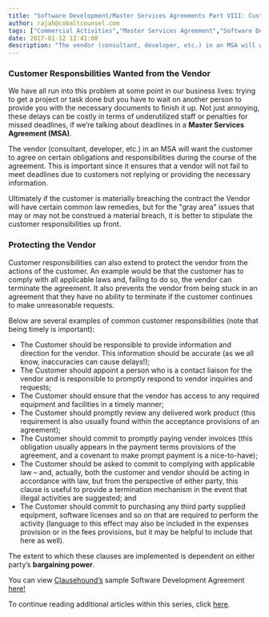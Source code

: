 ```yaml
---
title: "Software Development/Master Services Agreements Part VIII: Customer Responsibilities from the Vendor’s Point of View in an MSA"
author: rajah@cobaltcounsel.com
tags: ["Commercial Activities","Master Services Agreement","Software Development","Rajah"]
date: 2017-01-12 12:41:00
description: "The vendor (consultant, developer, etc.) in an MSA will want the customer to agree on certain obligations and responsibilities during the course of the agreement. This is important since it ensures that a vendor will not fail to meet deadlines due to customers not replying or providing the necessary information."
---
```





### Customer Responsbilities Wanted from the Vendor

We have all run into this problem at some point in our business lives: trying to get a project or task done but you have to wait on another person to provide you with the necessary documents to finish it up. Not just annoying, these delays can be costly in terms of underutilized staff or penalties for missed deadlines, if we’re talking about deadlines in a **Master Services Agreement (MSA)**.

The vendor (consultant, developer, etc.) in an MSA will want the customer to agree on certain obligations and responsibilities during the course of the agreement. This is important since it ensures that a vendor will not fail to meet deadlines due to customers not replying or providing the necessary information.

Ultimately if the customer is materially breaching the contract the Vendor will have certain common law remedies, but for the "gray area" issues that may or may not be construed a material breach, it is better to stipulate the customer responsibilities up front.

 


### Protecting the Vendor

Customer responsibilities can also extend to protect the vendor from the actions of the customer. An example would be that the customer has to comply with all applicable laws and, failing to do so, the vendor can terminate the agreement. It also prevents the vendor from being stuck in an agreement that they have no ability to terminate if the customer continues to make unreasonable requests.

Below are several examples of common customer responsibilities (note that being timely is important):

- The Customer should be responsible to provide information and direction for the vendor. This information should be accurate (as we all know, inaccuracies can cause delays!);
- The Customer should appoint a person who is a contact liaison for the vendor and is responsible to promptly respond to vendor inquiries and requests;
- The Customer should ensure that the vendor has access to any required equipment and facilities in a timely manner;
- The Customer should promptly review any delivered work product (this requirement is also usually found within the acceptance provisions of an agreement);
- The Customer should commit to promptly paying vender invoices (this obligation usually appears in the payment terms provisions of the agreement, and a covenant to make prompt payment is a nice-to-have);
- The Customer should be asked to commit to complying with applicable law – and, actually, both the customer and vendor should be acting in accordance with law, but from the perspective of either party, this clause is useful to provide a termination mechanism in the event that illegal activities are suggested; and
- The Customer should commit to purchasing any third party supplied equipment, software licenses and so on that are required to perform the activity (language to this effect may also be included in the expenses provision or in the fees provisions, but it may be helpful to include that here as well).

The extent to which these clauses are implemented is dependent on either party’s **bargaining power**.

 

You can view [Clausehound’s](https://about.clausehound.com/) sample Software Development Agreement [here!](https://clausehound.com/legal-contract/15832/#!/document=)

 

 

To continue reading additional articles within this series, click [here](https://blog.clausehound.com/software-development-master-services-agreements-part-ix-acceptance-of-the-delivered-work-in-an-msa/).

 
